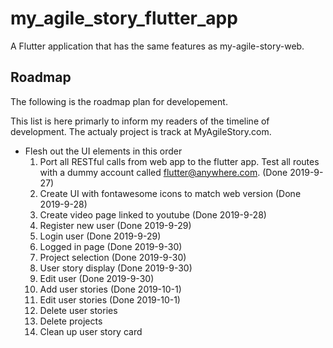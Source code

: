 # my_agile_story_flutter_app

A Flutter application that has the same features as my-agile-story-web.

## Roadmap

The following is the roadmap plan for developement.

This list is here primarly to inform my readers of the timeline of development.  The actualy project is track at MyAgileStory.com.

- Flesh out the UI elements in this order
  1. Port all RESTful calls from web app to the flutter app.  Test all routes with a dummy account called flutter@anywhere.com. (Done 2019-9-27)
  1. Create UI with fontawesome icons to match web version (Done 2019-9-28)
  1. Create video page linked to youtube (Done 2019-9-28)
  1. Register new user (Done 2019-9-29)
  2. Login user (Done 2019-9-29)
  3. Logged in page (Done 2019-9-30)
  3. Project selection (Done 2019-9-30)
  4. User story display (Done 2019-9-30)
  3. Edit user (Done 2019-9-30)
  4. Add user stories (Done 2019-10-1)
  3. Edit user stories (Done 2019-10-1)
  3. Delete user stories 
  3. Delete projects
  3. Clean up user story card
